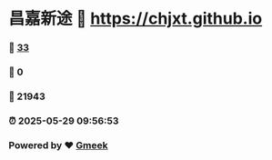 # 昌嘉新途 :link: https://chjxt.github.io 
### :page_facing_up: [33](https://chjxt.github.io/tag.html) 
### :speech_balloon: 0 
### :hibiscus: 21943 
### :alarm_clock: 2025-05-29 09:56:53 
### Powered by :heart: [Gmeek](https://github.com/Meekdai/Gmeek)
